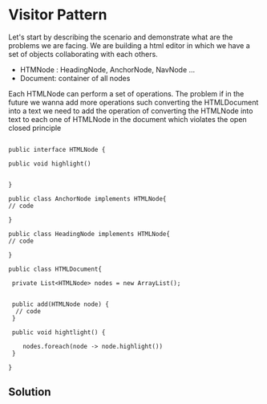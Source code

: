 # Visitor Pattern

Let's start by describing the scenario and demonstrate what are the problems we are facing.
We are building a html editor in which we have a set of objects collaborating with each others.

- HTMNode : HeadingNode, AnchorNode, NavNode ...
- Document: container of all nodes

Each HTMLNode can perform a set of operations. The problem if in the future we wanna add
more operations such converting the HTMLDocument into a text we need to add the operation
of converting the HTMLNode into text to each one of HTMLNode in the document
which violates the open closed principle 

```

public interface HTMLNode {

public void highlight()
 

}

public class AnchorNode implements HTMLNode{
// code

}

public class HeadingNode implements HTMLNode{
// code

}

public class HTMLDocument{

 private List<HTMLNode> nodes = new ArrayList();
 
 
 public add(HTMLNode node) {
  // code
 }
 
 public void hightlight() {
 
    nodes.foreach(node -> node.highlight())
 }

}
```

## Solution



